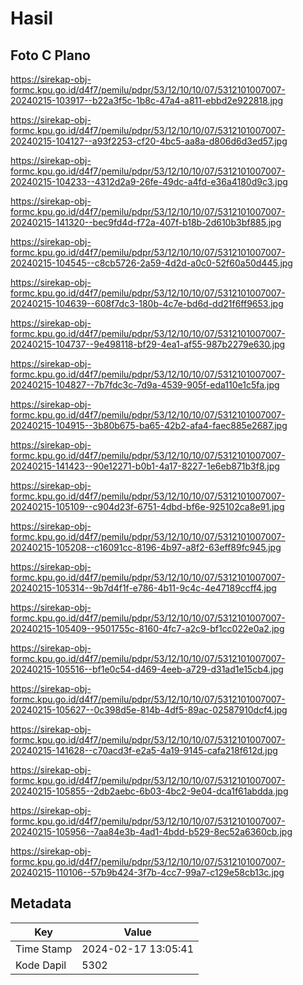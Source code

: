 # Hasil

## Foto C Plano

https://sirekap-obj-formc.kpu.go.id/d4f7/pemilu/pdpr/53/12/10/10/07/5312101007007-20240215-103917--b22a3f5c-1b8c-47a4-a811-ebbd2e922818.jpg

https://sirekap-obj-formc.kpu.go.id/d4f7/pemilu/pdpr/53/12/10/10/07/5312101007007-20240215-104127--a93f2253-cf20-4bc5-aa8a-d806d6d3ed57.jpg

https://sirekap-obj-formc.kpu.go.id/d4f7/pemilu/pdpr/53/12/10/10/07/5312101007007-20240215-104233--4312d2a9-26fe-49dc-a4fd-e36a4180d9c3.jpg

https://sirekap-obj-formc.kpu.go.id/d4f7/pemilu/pdpr/53/12/10/10/07/5312101007007-20240215-141320--bec9fd4d-f72a-407f-b18b-2d610b3bf885.jpg

https://sirekap-obj-formc.kpu.go.id/d4f7/pemilu/pdpr/53/12/10/10/07/5312101007007-20240215-104545--c8cb5726-2a59-4d2d-a0c0-52f60a50d445.jpg

https://sirekap-obj-formc.kpu.go.id/d4f7/pemilu/pdpr/53/12/10/10/07/5312101007007-20240215-104639--608f7dc3-180b-4c7e-bd6d-dd21f6ff9653.jpg

https://sirekap-obj-formc.kpu.go.id/d4f7/pemilu/pdpr/53/12/10/10/07/5312101007007-20240215-104737--9e498118-bf29-4ea1-af55-987b2279e630.jpg

https://sirekap-obj-formc.kpu.go.id/d4f7/pemilu/pdpr/53/12/10/10/07/5312101007007-20240215-104827--7b7fdc3c-7d9a-4539-905f-eda110e1c5fa.jpg

https://sirekap-obj-formc.kpu.go.id/d4f7/pemilu/pdpr/53/12/10/10/07/5312101007007-20240215-104915--3b80b675-ba65-42b2-afa4-faec885e2687.jpg

https://sirekap-obj-formc.kpu.go.id/d4f7/pemilu/pdpr/53/12/10/10/07/5312101007007-20240215-141423--90e12271-b0b1-4a17-8227-1e6eb871b3f8.jpg

https://sirekap-obj-formc.kpu.go.id/d4f7/pemilu/pdpr/53/12/10/10/07/5312101007007-20240215-105109--c904d23f-6751-4dbd-bf6e-925102ca8e91.jpg

https://sirekap-obj-formc.kpu.go.id/d4f7/pemilu/pdpr/53/12/10/10/07/5312101007007-20240215-105208--c16091cc-8196-4b97-a8f2-63eff89fc945.jpg

https://sirekap-obj-formc.kpu.go.id/d4f7/pemilu/pdpr/53/12/10/10/07/5312101007007-20240215-105314--9b7d4f1f-e786-4b11-9c4c-4e47189ccff4.jpg

https://sirekap-obj-formc.kpu.go.id/d4f7/pemilu/pdpr/53/12/10/10/07/5312101007007-20240215-105409--9501755c-8160-4fc7-a2c9-bf1cc022e0a2.jpg

https://sirekap-obj-formc.kpu.go.id/d4f7/pemilu/pdpr/53/12/10/10/07/5312101007007-20240215-105516--bf1e0c54-d469-4eeb-a729-d31ad1e15cb4.jpg

https://sirekap-obj-formc.kpu.go.id/d4f7/pemilu/pdpr/53/12/10/10/07/5312101007007-20240215-105627--0c398d5e-814b-4df5-89ac-02587910dcf4.jpg

https://sirekap-obj-formc.kpu.go.id/d4f7/pemilu/pdpr/53/12/10/10/07/5312101007007-20240215-141628--c70acd3f-e2a5-4a19-9145-cafa218f612d.jpg

https://sirekap-obj-formc.kpu.go.id/d4f7/pemilu/pdpr/53/12/10/10/07/5312101007007-20240215-105855--2db2aebc-6b03-4bc2-9e04-dca1f61abdda.jpg

https://sirekap-obj-formc.kpu.go.id/d4f7/pemilu/pdpr/53/12/10/10/07/5312101007007-20240215-105956--7aa84e3b-4ad1-4bdd-b529-8ec52a6360cb.jpg

https://sirekap-obj-formc.kpu.go.id/d4f7/pemilu/pdpr/53/12/10/10/07/5312101007007-20240215-110106--57b9b424-3f7b-4cc7-99a7-c129e58cb13c.jpg


## Metadata

| Key        | Value               |
| ---------- | ------------------- |
| Time Stamp | 2024-02-17 13:05:41 |
| Kode Dapil | 5302                |



